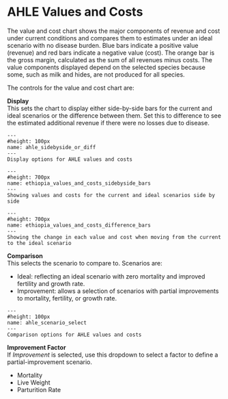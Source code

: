 # AHLE Values and Costs

The value and cost chart shows the major components of revenue and cost under current conditions and compares them to estimates under an ideal scenario with no disease burden. Blue bars indicate a positive value (revenue) and red bars indicate a negative value (cost). The orange bar is the gross margin, calculated as the sum of all revenues minus costs. The value components displayed depend on the selected species because some, such as milk and hides, are not produced for all species.

The controls for the value and cost chart are:

**Display**<br />
This sets the chart to display either side-by-side bars for the current and ideal scenarios or the difference between them. Set this to difference to see the estimated additional revenue if there were no losses due to disease.

```{figure} ../Images/ahle_sidebyside_or_diff.png
---
#height: 100px
name: ahle_sidebyside_or_diff
---
Display options for AHLE values and costs
```

```{figure} ../Images/ethiopia_values_and_costs_sidebyside_bars.png
---
#height: 700px
name: ethiopia_values_and_costs_sidebyside_bars
---
Showing values and costs for the current and ideal scenarios side by side
```

```{figure} ../Images/ethiopia_values_and_costs_difference_bars.png
---
#height: 700px
name: ethiopia_values_and_costs_difference_bars
---
Showing the change in each value and cost when moving from the current to the ideal scenario
```

**Comparison**<br />
This selects the scenario to compare to. Scenarios are:

- Ideal: reflecting an ideal scenario with zero mortality and improved fertility and growth rate.
- Improvement: allows a selection of scenarios with partial improvements to mortality, fertility, or growth rate.

```{figure} ../Images/ahle_scenario_select.png
---
#height: 100px
name: ahle_scenario_select
---
Comparison options for AHLE values and costs
```

**Improvement Factor**<br />
If *Improvement* is selected, use this dropdown to select a factor to define a partial-improvement scenario.

- Mortality
- Live Weight
- Parturition Rate
